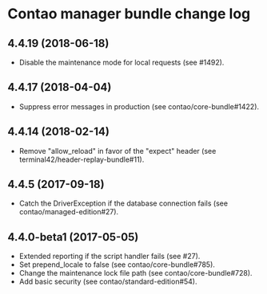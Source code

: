 # Contao manager bundle change log

## 4.4.19 (2018-06-18)

 * Disable the maintenance mode for local requests (see #1492).

## 4.4.17 (2018-04-04)

 * Suppress error messages in production (see contao/core-bundle#1422).

## 4.4.14 (2018-02-14)

 * Remove "allow_reload" in favor of the "expect" header (see terminal42/header-replay-bundle#11).

## 4.4.5 (2017-09-18)

 * Catch the DriverException if the database connection fails (see contao/managed-edition#27).

## 4.4.0-beta1 (2017-05-05)

 * Extended reporting if the script handler fails (see #27).
 * Set prepend_locale to false (see contao/core-bundle#785).
 * Change the maintenance lock file path (see contao/core-bundle#728).
 * Add basic security (see contao/standard-edition#54).

